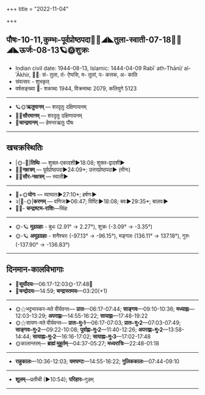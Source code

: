+++
title = "2022-11-04"

+++
## पौषः-10-11,कुम्भः-पूर्वप्रोष्ठपदा🌛🌌◢◣तुला-स्वाती-07-18🌌🌞◢◣ऊर्जः-08-13🪐🌞शुक्रः
- Indian civil date: 1944-08-13, Islamic: 1444-04-09 Rabīʿ ath-Thānī/ al-ʾĀkhir, 🌌🌞: सं- तुला, तं- ऐप्पसि, म- तुलां, प- कत्तक, अ- काति
- संवत्सरः - शुभकृत्
- वर्षसङ्ख्या 🌛- शकाब्दः 1944, विक्रमाब्दः 2079, कलियुगे 5123
___________________
- 🪐🌞**ऋतुमानम्** — शरदृतुः दक्षिणायनम्
- 🌌🌞**सौरमानम्** — शरदृतुः दक्षिणायनम्
- 🌛**चान्द्रमानम्** — हेमन्तऋतुः पौषः
___________________


## खचक्रस्थितिः
- |🌞-🌛|**तिथिः** — शुक्ल-एकादशी►18:08; शुक्ल-द्वादशी►  
- 🌌🌛**नक्षत्रम्** — पूर्वप्रोष्ठपदा►24:09*; उत्तरप्रोष्ठपदा► (मीनः)  
- 🌌🌞**सौर-नक्षत्रम्** — स्वाती►  
___________________
- 🌛+🌞**योगः** — व्याघातः►27:10*; हर्षणः►  
- २|🌛-🌞|**करणम्** — वणिजः►06:47; विष्टिः►18:08; बवः►29:35*; बालवः►  
- 🌌🌛- **चन्द्राष्टम-राशिः**—सिंहः  
___________________
- 🌞-🪐 **मूढग्रहाः** - बुधः (2.91° → 2.27°), शुक्रः (-3.09° → -3.35°)
- 🌞-🪐 **अमूढग्रहाः** - शनैश्चरः (-97.13° → -96.15°), मङ्गलः (136.11° → 137.18°), गुरुः (-137.90° → -136.83°)
___________________


## दिनमान-कालविभागाः
- 🌅**सूर्योदयः**—06:17-12:03🌞️-17:48🌇  
- 🌛**चन्द्रोदयः**—14:59; **चन्द्रास्तमयः**—03:20(+1)  
___________________
- 🌞⚝भट्टभास्कर-मते वीर्यवन्तः— **प्रातः**—06:17-07:44; **साङ्गवः**—09:10-10:36; **मध्याह्नः**—12:03-13:29; **अपराह्णः**—14:55-16:22; **सायाह्नः**—17:48-19:22  
- 🌞⚝सायण-मते वीर्यवन्तः— **प्रातः-मु॰1**—06:17-07:03; **प्रातः-मु॰2**—07:03-07:49; **साङ्गवः-मु॰2**—09:22-10:08; **पूर्वाह्णः-मु॰2**—11:40-12:26; **अपराह्णः-मु॰2**—13:58-14:44; **सायाह्नः-मु॰2**—16:16-17:02; **सायाह्नः-मु॰3**—17:02-17:48  
- 🌞कालान्तरम्— **ब्राह्मं मुहूर्तम्**—04:37-05:27; **मध्यरात्रिः**—22:48-01:18  
___________________
- **राहुकालः**—10:36-12:03; **यमघण्टः**—14:55-16:22; **गुलिककालः**—07:44-09:10  
___________________
- **शूलम्**—प्रतीची (►10:54); **परिहारः**–गुडम्  
___________________
